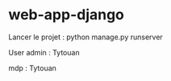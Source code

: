 # web-app-django
Lancer le projet : python manage.py runserver

User admin : Tytouan

mdp : Tytouan
